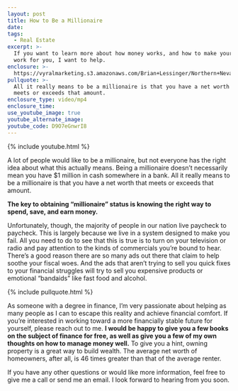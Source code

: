 ```yaml
---
layout: post
title: How to Be a Millionaire
date:
tags:
  - Real Estate
excerpt: >-
  If you want to learn more about how money works, and how to make your money
  work for you, I want to help.
enclosure: >-
  https://vyralmarketing.s3.amazonaws.com/Brian+Lessinger/Northern+Nevada+Real+Estate-+What+You+Can+Do+to+Become+a+Millionaire.mp4
pullquote: >-
  All it really means to be a millionaire is that you have a net worth that
  meets or exceeds that amount.
enclosure_type: video/mp4
enclosure_time:
use_youtube_image: true
youtube_alternate_image:
youtube_code: D9O7eGnwrI8
---
```


{% include youtube.html %}

A lot of people would like to be a millionaire, but not everyone has the right idea about what this actually means. Being a millionaire doesn’t necessarily mean you have $1 million in cash somewhere in a bank. All it really means to be a millionaire is that you have a net worth that meets or exceeds that amount.&nbsp;

**The key to obtaining “millionaire” status is knowing the right way to spend, save, and earn money.&nbsp;**

Unfortunately, though, the majority of people in our nation live paycheck to paycheck. This is largely because we live in a system designed to make you fail. All you need to do to see that this is true is to turn on your television or radio and pay attention to the kinds of commercials you’re bound to hear. There’s a good reason there are so many ads out there that claim to help soothe your fiscal woes. And the ads that aren’t trying to sell you quick fixes to your financial struggles will try to sell you expensive products or emotional “bandaids” like fast food and alcohol.&nbsp;

{% include pullquote.html %}

As someone with a degree in finance, I’m very passionate about helping as many people as I can to escape this reality and achieve financial comfort. If you’re interested in working toward a more financially stable future for yourself, please reach out to me. **I would be happy to give you a few books on the subject of finance for free, as well as give you a few of my own thoughts on how to manage money well.** To give you a hint, owning property is a great way to build wealth. The average net worth of homeowners, after all, is 46 times greater than that of the average renter.

If you have any other questions or would like more information, feel free to give me a call or send me an email. I look forward to hearing from you soon.